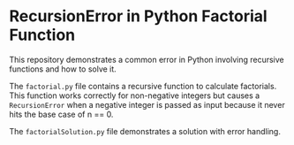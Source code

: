 # RecursionError in Python Factorial Function

This repository demonstrates a common error in Python involving recursive functions and how to solve it.

The `factorial.py` file contains a recursive function to calculate factorials. This function works correctly for non-negative integers but causes a `RecursionError` when a negative integer is passed as input because it never hits the base case of n == 0. 

The `factorialSolution.py` file demonstrates a solution with error handling.